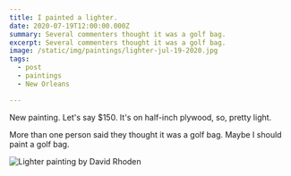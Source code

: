 ```yaml
---
title: I painted a lighter.
date: 2020-07-19T12:00:00.000Z
summary: Several commenters thought it was a golf bag.
excerpt: Several commenters thought it was a golf bag.
image: /static/img/paintings/lighter-jul-19-2020.jpg
tags:
  - post
  - paintings
  - New Orleans

---
```


New painting. Let's say $150. It's on half-inch plywood, so, pretty light.

More than one person said they thought it was a golf bag. Maybe I should paint a golf bag.

![Lighter painting by David Rhoden](/static/img/paintings/lighter-jul-19-2020.jpg "Lighter painting by David Rhoden")